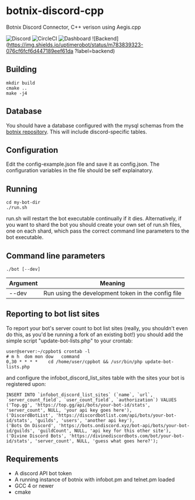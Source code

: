 # botnix-discord-cpp
Botnix Discord Connector, C++ verison using Aegis.cpp

![Discord](https://img.shields.io/discord/537746810471448576?label=discord) ![CircleCI](https://img.shields.io/circleci/build/github/braindigitalis/botnix-discord-cpp/master) ![Dashboard](https://img.shields.io/website?down_color=red&label=dashboard&url=https%3A%2F%2Fsporks.gg) ![Backend](https://img.shields.io/uptimerobot/status/m783839323-076cf6fcf6d447189eef61da ?label=backend)
 
## Building

    mkdir build
    cmake ..
    make -j4

## Database

You should have a database configured with the mysql schemas from the [botnix repository](https://github.com/braindigitalis/botnix). This will include discord-specific tables.

## Configuration

Edit the config-example.json file and save it as config.json. The configuration variables in the file should be self explainatory.

## Running

    cd my-bot-dir
    ./run.sh

run.sh will restart the bot executable continually if it dies. Alternatively, if you want to shard the bot you should create your own set of run.sh files, one on each shard, which pass the correct command line parameters to the bot executable.

## Command line parameters

    ./bot [--dev]

| Argument        | Meaning                                                |
| --------------- |------------------------------------------------------- |
| --dev           | Run using the development token in the config file     |


## Reporting to bot list sites

To report your bot's server count to bot list sites (really, you shouldn't even do this, as you'd be running a fork of an existing bot!) you should add the simple script "update-bot-lists.php" to your crontab:

    user@server:~/cppbot$ crontab -l
    # m h  dom mon dow   command
    0,30 * * * *    cd /home/user/cppbot && /usr/bin/php update-bot-lists.php
    
and configure the infobot_discord_list_sites table with the sites your bot is registered upon:

    INSERT INTO `infobot_discord_list_sites` (`name`, `url`, `server_count_field`, `user_count_field`, `authorization`) VALUES
    ('Top.gg', 'https://top.gg/api/bots/your-bot-id/stats', 'server_count', NULL, 'your api key goes here'),
    ('DiscordBotList', 'https://discordbotlist.com/api/bots/your-bot-id/stats', 'guilds', 'users', 'another api key'),
    ('Bots On Discord', 'https://bots.ondiscord.xyz/bot-api/bots/your-bot-id/guilds', 'guildCount', NULL, 'api key for this other site'),
    ('Divine Discord Bots', 'https://divinediscordbots.com/bot/your-bot-id/stats', 'server_count', NULL, 'guess what goes here?');

## Requirements

* A discord API bot token
* A running instance of botnix with infobot.pm and telnet.pm loaded
* GCC 4 or newer
* cmake
